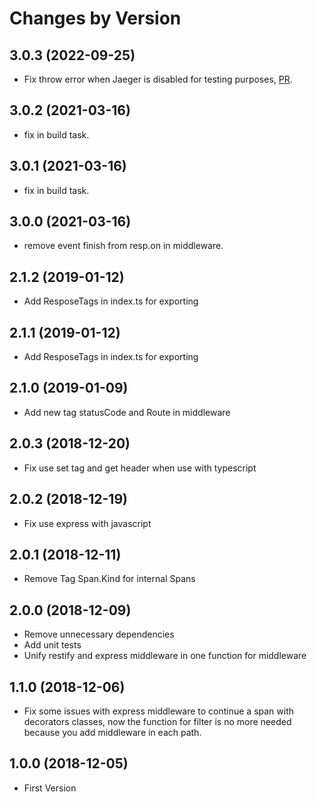 # Changes by Version

## 3.0.3 (2022-09-25)

* Fix throw error when Jaeger is disabled for testing purposes, [PR](https://github.com/CarlosPanarello/jaeger-tracer-decorator/pull/2).

## 3.0.2 (2021-03-16)

* fix in build task.

## 3.0.1 (2021-03-16)

* fix in build task.

## 3.0.0 (2021-03-16)

* remove event finish from resp.on in middleware.

## 2.1.2 (2019-01-12)

* Add ResposeTags in index.ts for exporting

## 2.1.1 (2019-01-12)

* Add ResposeTags in index.ts for exporting

## 2.1.0 (2019-01-09)

* Add new tag statusCode and Route in middleware

## 2.0.3 (2018-12-20)

* Fix use set tag and get header when use with typescript

## 2.0.2 (2018-12-19)

* Fix use express with javascript

## 2.0.1 (2018-12-11)

* Remove Tag Span.Kind for internal Spans

## 2.0.0 (2018-12-09)

* Remove unnecessary dependencies
* Add unit tests
* Unify restify and express middleware in one function for middleware

## 1.1.0 (2018-12-06)

* Fix some issues with express middleware to continue a span with decorators classes, now the function for filter is no more needed because you add middleware in each path.

## 1.0.0 (2018-12-05)

* First Version
